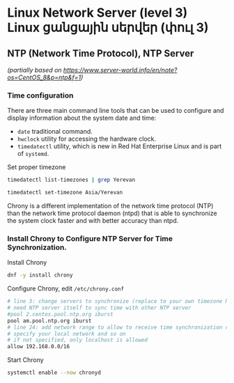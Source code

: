 # Linux Network Server (level 3) <br /> Linux ցանցային սերվեր (փուլ 3)

## NTP (Network Time Protocol), NTP Server
_(partially based on https://www.server-world.info/en/note?os=CentOS_8&p=ntp&f=1)_

### Time configuration

There are three main command line tools that can be used to configure and display information about the system date and time:

* `date` traditional command.
* `hwclock` utility for accessing the hardware clock.
* `timedatectl` utility, which is new in Red Hat Enterprise Linux and is part of `systemd`.

Set proper timezone
```bash
timedatectl list-timezones | grep Yerevan
```

```bash
timedatectl set-timezone Asia/Yerevan
```

Chrony is a different implementation of the network time protocol (NTP) than the network time protocol daemon (ntpd) that is able to synchronize the system clock faster and with better accuracy than ntpd.

### Install Chrony to Configure NTP Server for Time Synchronization.

Install Chrony

```bash
dnf -y install chrony
```

Configure Chrony, edit `/etc/chrony.conf`
```bash
# line 3: change servers to synchronize (replace to your own timezone NTP server)
# need NTP server itself to sync time with other NTP server
#pool 2.centos.pool.ntp.org iburst
pool am.pool.ntp.org iburst
# line 24: add network range to allow to receive time synchronization requests from NTP Clients
# specify your local network and so on
# if not specified, only localhost is allowed
allow 192.168.0.0/16
```

Start Chrony
```bash
systemctl enable --now chronyd
```
